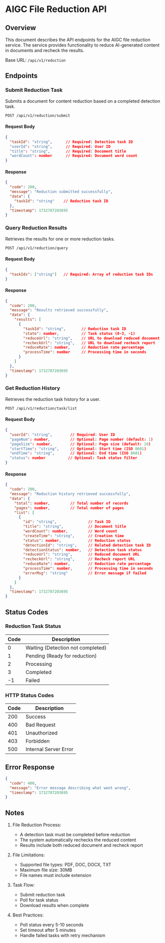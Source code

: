 # AIGC File Reduction API

## Overview
This document describes the API endpoints for the AIGC file reduction service. The service provides functionality to reduce AI-generated content in documents and recheck the results.

Base URL: `/api/v1/reduction`

## Endpoints

### Submit Reduction Task

Submits a document for content reduction based on a completed detection task.

```http
POST /api/v1/reduction/submit
```

#### Request Body
```json
{
  "taskId": "string",      // Required: Detection task ID
  "userId": "string",      // Required: User ID
  "title": "string",       // Required: Document title
  "wordCount": number      // Required: Document word count
}
```

#### Response
```json
{
  "code": 200,
  "message": "Reduction submitted successfully",
  "data": {
    "taskId": "string"    // Reduction task ID
  },
  "timestamp": 1732787203695
}
```

### Query Reduction Results

Retrieves the results for one or more reduction tasks.

```http
POST /api/v1/reduction/query
```

#### Request Body
```json
{
  "taskIds": ["string"]   // Required: Array of reduction task IDs
}
```

#### Response
```json
{
  "code": 200,
  "message": "Results retrieved successfully",
  "data": {
    "results": [
      {
        "taskId": "string",       // Reduction task ID
        "state": number,          // Task status (0-3, -1)
        "reduceUrl": "string",    // URL to download reduced document
        "recheckUrl": "string",   // URL to download recheck report
        "reduceRate": number,     // Reduction rate percentage
        "processTime": number     // Processing time in seconds
      }
    ]
  },
  "timestamp": 1732787203695
}
```

### Get Reduction History

Retrieves the reduction task history for a user.

```http
POST /api/v1/reduction/task/list
```

#### Request Body
```json
{
  "userId": "string",        // Required: User ID
  "pageNum": number,         // Optional: Page number (default: 1)
  "pageSize": number,        // Optional: Page size (default: 10)
  "startTime": "string",     // Optional: Start time (ISO 8601)
  "endTime": "string",       // Optional: End time (ISO 8601)
  "status": number          // Optional: Task status filter
}
```

#### Response
```json
{
  "code": 200,
  "message": "Reduction history retrieved successfully",
  "data": {
    "total": number,         // Total number of records
    "pages": number,         // Total number of pages
    "list": [
      {
        "id": "string",              // Task ID
        "title": "string",           // Document title
        "wordCount": number,         // Word count
        "createTime": "string",      // Creation time
        "status": number,            // Reduction status
        "detectionId": "string",     // Related detection task ID
        "detectionStatus": number,   // Detection task status
        "reduceUrl": "string",       // Reduced document URL
        "recheckUrl": "string",      // Recheck report URL
        "reduceRate": number,        // Reduction rate percentage
        "processTime": number,       // Processing time in seconds
        "errorMsg": "string"         // Error message if failed
      }
    ]
  },
  "timestamp": 1732787203695
}
```

## Status Codes

### Reduction Task Status
| Code | Description |
|------|-------------|
| 0    | Waiting (Detection not completed) |
| 1    | Pending (Ready for reduction) |
| 2    | Processing |
| 3    | Completed |
| -1   | Failed |

### HTTP Status Codes
| Code | Description |
|------|-------------|
| 200  | Success |
| 400  | Bad Request |
| 401  | Unauthorized |
| 403  | Forbidden |
| 500  | Internal Server Error |

## Error Response
```json
{
  "code": 400,
  "message": "Error message describing what went wrong",
  "timestamp": 1732787203695
}
```

## Notes

1. File Reduction Process:
   - A detection task must be completed before reduction
   - The system automatically rechecks the reduced content
   - Results include both reduced document and recheck report

2. File Limitations:
   - Supported file types: PDF, DOC, DOCX, TXT
   - Maximum file size: 30MB
   - File names must include extension

3. Task Flow:
   - Submit reduction task
   - Poll for task status
   - Download results when complete

4. Best Practices:
   - Poll status every 5-10 seconds
   - Set timeout after 5 minutes
   - Handle failed tasks with retry mechanism